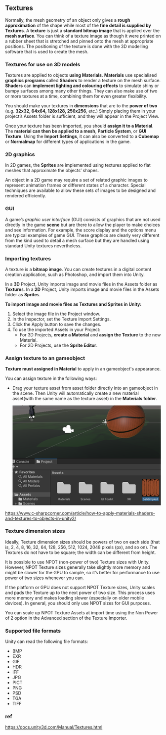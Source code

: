 ## Textures

Normally, the mesh geometry of an object only gives a **rough approximation** of the shape while most of the **fine detail is supplied by Textures**. A **texture** is just a **standard bitmap image** that is applied over the **mesh surface**. You can think of a texture image as though it were printed on a rubber sheet that is stretched and pinned onto the mesh at appropriate positions. 
The positioning of the texture is done with the 3D modelling software that is used to create the mesh.


### Textures for use on 3D models

Textures are applied to objects **using Materials**. **Materials** use specialised **graphics programs** called **Shaders** to render a texture on the mesh surface. **Shaders** can **implement lighting and colouring effects** to simulate shiny or bumpy surfaces among many other things. They can also make use of two or more textures at a time, combining them for even greater flexibility.

You should make your textures in **dimensions** that are to the **power of two** (e.g. **32x32, 64x64, 128x128, 256x256**, etc.) Simply placing them in your project’s Assets folder is sufficient, and they will appear in the Project View.

Once your texture has been imported, you should **assign it to a Material**. The **material can then be applied to a mesh**, **Particle System**, or **GUI Texture**. Using the **Import Settings**, it can also be converted to a **Cubemap**
 or **Normalmap** for different types of applications in the game.
 

### 2D graphics

In 2D games, the **Sprites** are implemented using textures applied to flat meshes that approximate the objects’ shapes.

An object in a 2D game may require a set of related graphic images to represent animation frames or different states of a character. Special techniques are available to allow these sets of images to be designed and rendered efficiently.


### GUI

A game’s _graphic user interface_ (GUI) consists of graphics that are not used directly in the game **scene** but are there to allow the player to make choices and see information. For example, the score display and the options menu are typical examples of game GUI. These graphics are clearly very different from the kind used to detail a mesh surface but they are handled using standard Unity textures nevertheless.


### Importing textures
A texture is a **bitmap image**. You can create textures in a digital content creation application, such as Photoshop, and import them into Unity.

In a **3D** Project, Unity imports image and movie files in the Assets folder as **Texture**s. In a **2D** Project, Unity imports image and movie files in the Assets folder as **Sprite**s.


**To import image and movie files as Textures and Sprites in Unity:**

1. Select the image file in the Project window.
2. In the Inspector, set the Texture Import Settings.
3. Click the Apply button to save the changes.
4. To use the imported Assets in your Project:
   - For 3D Projects, **create a Material** and **assign the Texture** to the new Material.
   - For 2D Projects, use the **Sprite Editor**.


### Assign texture to an gameobject
**Texture must assigned in Material** to apply in an gameobject's appearance. 

You can assign texture in the following ways:
- Drag your texture asset from asset folder directly into an gameobject in the scene. Then Unity will automatically create a new material asset(with the same name as the texture asset) in the **Materials folder**.
  
  ![](./img/texture.png)



https://www.c-sharpcorner.com/article/how-to-apply-materials-shaders-and-textures-to-objects-in-unity2/

### Texture dimension sizes
Ideally, Texture dimension sizes should be powers of two on each side (that is, 2, 4, 8, 16, 32, 64, 128, 256, 512, 1024, 2048 pixels (px), and so on). The Textures do not have to be square; the width can be different from height.

It is possible to use NPOT (non-power of two) Texture sizes with Unity. However, NPOT Texture sizes generally take slightly more memory and might be slower for the GPU to sample, so it’s better for performance to use power of two sizes whenever you can.

If the platform or GPU does not support NPOT Texture sizes, Unity scales and pads the Texture up to the next power of two size. This process uses more memory and makes loading slower (especially on older mobile devices). In general, you should only use NPOT sizes for GUI purposes.

You can scale up NPOT Texture Assets at import time using the Non Power of 2 option in the Advanced section of the Texture Importer.


### Supported file formats

Unity can read the following file formats:

- BMP
- EXR
- GIF
- HDR
- IFF
- JPG
- PICT
- PNG
- PSD
- TGA
- TIFF



### ref
https://docs.unity3d.com/Manual/Textures.html

